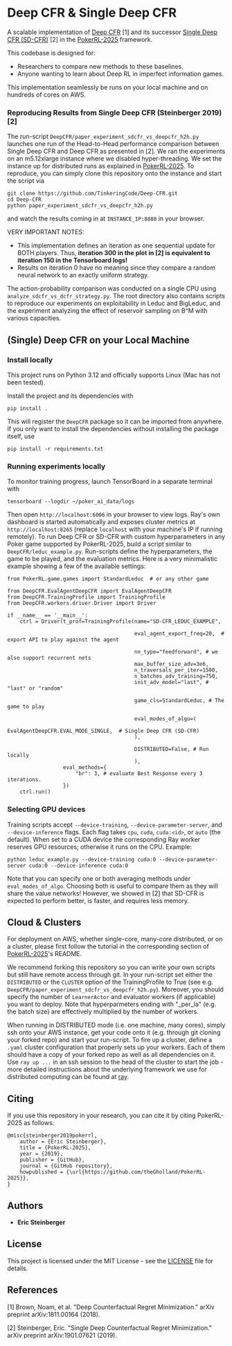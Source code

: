 # Deep CFR & Single Deep CFR
A scalable implementation of [Deep CFR](https://arxiv.org/pdf/1811.00164.pdf) [1] and its successor
[Single Deep CFR (SD-CFR)](https://arxiv.org/pdf/1901.07621.pdf) [2] in the
[PokerRL-2025](https://github.com/theGholland/PokerRL-2025) framework.

This codebase is designed for:
- Researchers to compare new methods to these baselines.
- Anyone wanting to learn about Deep RL in imperfect information games.

This implementation seamlessly be runs on your local machine and on hundreds of cores on AWS.

### Reproducing Results from Single Deep CFR (Steinberger 2019) [2]
The run-script `DeepCFR/paper_experiment_sdcfr_vs_deepcfr_h2h.py` launches one run of the Head-to-Head performance
comparison between Single Deep CFR and Deep CFR as presented in [2]. We ran the experiments on an m5.12xlarge instance
where we disabled hyper-threading. We set the instance up for distributed runs as explained in
[PokerRL-2025](https://github.com/theGholland/PokerRL-2025). To reproduce, you can simply clone this repository onto the
instance and start the script via
```
git clone https://github.com/TinkeringCode/Deep-CFR.git
cd Deep-CFR
python paper_experiment_sdcfr_vs_deepcfr_h2h.py
```
and watch the results coming in at `INSTANCE_IP:8888` in your browser.

VERY IMPORTANT NOTES:
- This implementation defines an iteration as one sequential update for BOTH players. Thus, **iteration 300 in the plot in [2]
  is equivalent to iteration 150 in the Tensorboard logs!**
- Results on iteration 0 have no meaning since they compare a random neural network to an exactly uniform strategy.


 
The action-probability comparison was conducted on a single CPU using `analyze_sdcfr_vs_dcfr_strategy.py`.
The root directory also contains scripts to reproduce our experiments on exploitability in Leduc and BigLeduc, and 
the experiment analyzing the effect of reservoir sampling on B^M with various capacities.


## (Single) Deep CFR on your Local Machine

### Install locally
This project runs on Python 3.12 and officially supports Linux (Mac has not been tested).

Install the project and its dependencies with

```
pip install .
```

This will register the `DeepCFR` package so it can be imported from anywhere. If you only want to install the
dependencies without installing the package itself, use

```
pip install -r requirements.txt
```


### Running experiments locally
To monitor training progress, launch TensorBoard in a separate terminal with

```
tensorboard --logdir ~/poker_ai_data/logs
```

Then open `http://localhost:6006` in your browser to view logs.  Ray's own
dashboard is started automatically and exposes cluster metrics at
`http://localhost:8265` (replace `localhost` with your machine's IP if running
remotely).  To run Deep CFR or SD-CFR with custom hyperparameters in any Poker
game supported by PokerRL-2025, build a script similar to `DeepCFR/leduc_example.py`. Run-scripts define
the hyperparameters, the game to be played, and the evaluation metrics. Here is a very minimalistic example showing a
few of the available settings:

```
from PokerRL.game.games import StandardLeduc  # or any other game

from DeepCFR.EvalAgentDeepCFR import EvalAgentDeepCFR
from DeepCFR.TrainingProfile import TrainingProfile
from DeepCFR.workers.driver.Driver import Driver

if __name__ == '__main__':
    ctrl = Driver(t_prof=TrainingProfile(name="SD-CFR_LEDUC_EXAMPLE",
    
                                         eval_agent_export_freq=20,  # export API to play against the agent
                                         
                                         nn_type="feedforward", # we also support recurrent nets
                                         max_buffer_size_adv=3e6,
                                         n_traversals_per_iter=1500,
                                         n_batches_adv_training=750,
                                         init_adv_model="last", # "last" or "random"

                                         game_cls=StandardLeduc, # The game to play     
                                         
                                         eval_modes_of_algo=(
                                             EvalAgentDeepCFR.EVAL_MODE_SINGLE,  # Single Deep CFR (SD-CFR)
                                         ),

                                         DISTRIBUTED=False, # Run locally
                                         ),
                  eval_methods={
                      "br": 3, # evaluate Best Response every 3 iterations.
                  })
    ctrl.run()
```

### Selecting GPU devices
Training scripts accept `--device-training`, `--device-parameter-server`, and `--device-inference` flags.
Each flag takes `cpu`, `cuda`, `cuda:<id>`, or `auto` (the default). When set to a CUDA device the
corresponding Ray worker reserves GPU resources; otherwise it runs on the CPU. Example:

```
python leduc_example.py --device-training cuda:0 --device-parameter-server cuda:0 --device-inference cuda:0
```
Note that you can specify one or both averaging methods under `eval_modes_of_algo`.
Choosing both is useful to compare them as they will share the value networks! However, we showed in [2] that SD-CFR
is expected to perform better, is faster, and requires less memory.
                                         

## Cloud & Clusters
For deployment on AWS, whether single-core, many-core distributed, or on a cluster, please first follow
the tutorial in the corresponding section of [PokerRL-2025](https://github.com/theGholland/PokerRL-2025)'s README.

We recommend forking this repository so you can write your own scripts but still have remote access through git.
In your run-script set either the `DISTRIBUTED` or the `CLUSTER` option of the TrainingProfile to True
(see e.g. `DeepCFR/paper_experiment_sdcfr_vs_deepcfr_h2h.py`).
Moreover, you should specify the number of `LearnerActor` and evaluator workers (if applicable) you want to deploy.
Note that hyperparmeters ending with "_per_la" (e.g. the batch size) are effectively multiplied by the number of
workers. 

When running in DISTRIBUTED mode (i.e. one machine, many cores), simply ssh onto your AWS instance, get your code
onto it (e.g. through git cloning your forked repo) and start your run-script.
To fire up a cluster, define a `.yaml` cluster configuration that properly sets up your workers. Each of them
should have a copy of your forked repo as well as all dependencies on it.
Use `ray up ...` in an ssh session to the head of the cluster to start the job - more detailed instructions about 
the underlying framework we use for distributed computing can be found at [ray](https://github.com/ray-project/ray).





## Citing
If you use this repository in your research, you can cite it by citing PokerRL-2025 as follows:
```
@misc{steinberger2019pokerrl,
    author = {Eric Steinberger},
    title = {PokerRL-2025},
    year = {2019},
    publisher = {GitHub},
    journal = {GitHub repository},
    howpublished = {\url{https://github.com/theGholland/PokerRL-2025}},
}
```




## Authors
* **Eric Steinberger**





## License
This project is licensed under the MIT License - see the [LICENSE](LICENSE) file for details.





## References
[1] Brown, Noam, et al. "Deep Counterfactual Regret Minimization." arXiv preprint arXiv:1811.00164 (2018).

[2] Steinberger, Eric. "Single Deep Counterfactual Regret Minimization." arXiv preprint arXiv:1901.07621 (2019).
